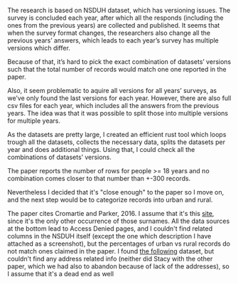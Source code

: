 The research is based on NSDUH dataset, which has versioning issues.
The survey is concluded each year, after which all the responds (including the ones from the previous years) are collected and published. It seems that when the survey format changes, the researchers also change all the previous years’ answers, which leads to each year’s survey has multiple versions which differ.

Because of that, it’s hard to pick the exact combination of datasets’ versions such that the total number of records would match one one reported in the paper.

Also, it seem problematic to aquire all versions for all years’ surveys, as we’ve only found the last versions for each year. However, there are also full csv files for each year, which includes all the answers from the previous years. The idea was that it was possible to split those into multiple versions for multiple years.

As the datasets are pretty large, I created an efficient rust tool which loops trough all the datasets, collects the necessary data, splits the datasets per year and does additional things. Using that, I could check all the combinations of datasets’ versions.

The paper reports the number of rows for people >= 18 years and no combination comes closer to that number than +-300 records.

Nevertheless I decided that it's "close enough" to the paper so I move on, and the next step would be to categorize records into urban and rural.

The paper cites Cromartie and Parker, 2016. I assume that it's this [site](https://www.ers.usda.gov/topics/rural-economy-population/rural-classifications/what-is-rural/), since it's the only other occurrence of those surnames. All the data sources at the bottom lead to Access Denied pages, and I couldn't find related columns in the NSDUH itself (except the one which description I have attached as a screenshot), but the percentages of urban vs rural records do not match ones claimed in the paper. I found [the following](https://www.ers.usda.gov/data-products/rural-urban-continuum-codes.aspx) dataset, but couldn't find any address related info (neither did Stacy with the other paper, which we had also to abandon because of lack of the addresses), so I assume that it's a dead end as well

